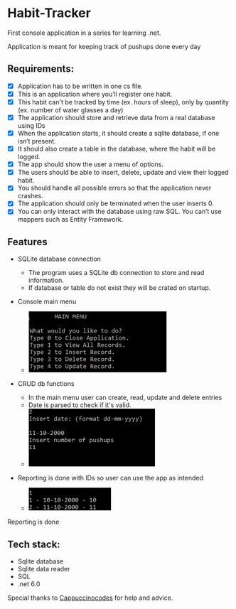 # Habit-Tracker

First console application in a series for learning .net. 

Application is meant for keeping track of pushups done every day

## Requirements: 
 - [x] Application has to be written in one cs file.
 - [x] This is an application where you’ll register one habit.
 - [x] This habit can't be tracked by time (ex. hours of sleep), only by quantity (ex. number of water glasses a day)
 - [x] The application should store and retrieve data from a real database using IDs
 - [x] When the application starts, it should create a sqlite database, if one isn’t present.
 - [x] It should also create a table in the database, where the habit will be logged.
 - [x] The app should show the user a menu of options.
 - [x] The users should be able to insert, delete, update and view their logged habit.
 - [x] You should handle all possible errors so that the application never crashes.
 - [x] The application should only be terminated when the user inserts 0.
 - [x] You can only interact with the database using raw SQL. You can’t use mappers such as Entity Framework.

## Features
- SQLite database connection
  - The program uses a SQLite db connection to store and read information.
  - If database or table do not exist they will be crated on startup.

- Console main menu
  - ![MainMenu](Images/MainMenu.PNG)

- CRUD db functions 
  - In the main menu user can create, read, update and delete entries
  - Date is parsed to check if it's valid.
  - ![CRUD](Images/Input.PNG)

- Reporting is done with IDs so user can use the app as intended
  - ![CRUD](Images/Report.PNG)

Reporting is done 
## Tech stack:
- Sqlite database 
- Sqlite data reader
- SQL
- .net 6.0

Special thanks to [Cappuccinocodes](https://github.com/cappuccinocodes) for help and advice.
